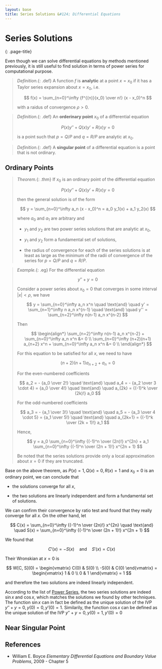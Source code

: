 ```yaml
---
layout: base
title: Series Solutions &#124; Differential Equations
---
```


# Series Solutions
{: .page-title}

Even though we can solve differential equations by methods mentioned previously, it is still useful to find solution in terms of power series for computational purpose.

> *Definition.*{: .def}
> A function $f$ is **analytic** at a point $x = x_0$ if it has a Taylor series expansion about $x = x_0$, i.e.
>
> $$
  f(x) = \sum_{n=0}^\infty {f^{(n)}(x_0) \over n!} (x - x_0)^n
  $$
>
> with a raidus of convergence $\rho > 0$.

> *Definition.*{: .def}
> An **orderinary point** $x_0$ of a differential equation
>
> $$
  P(x) y'' + Q(x) y' + R(x) y = 0
  $$
>
> is a point such that $p = Q/P$ and $q = R/P$ are analytic at $x_0$.

> *Definition.*{: .def}
> A **singular point** of a differential equation is a point that is not ordinary.

## Ordinary Points

> *Theorem.*{: .thm}
> If $x_0$ is an ordinary point of the differential equation
>
> $$
  P(x) y'' + Q(x) y' + R(x) y = 0
  $$
>
> then the general solution is of the form
>
> $$
  y = \sum_{n=0}^\infty a_n (x - x_0)^n = a_0 y_1(x) + a_1 y_2(x)
  $$
>
> where $a_0$ and $a_1$ are arbitrary and
>
> + $y_1$ and $y_2$ are two power series solutions that are analytic at $x_0$,
>
> + $y_1$ and $y_2$ form a fundamental set of solutions,
>
> + the radius of convergence for each of the series solutions is at least as large as
>   the minimum of the radii of convergence of the series for $p = Q/P$ and $q = R/P$.

> *Example.*{: .eg}
> For the differential equation
>
> $$
  y'' + y = 0
  $$
>
> Consider a power series about $x_0 = 0$ that converges in some interval $\vert x \vert < \rho$, we have
>
> $$
  y = \sum_{n=0}^\infty a_n x^n
  \quad \text{and} \quad
  y' = \sum_{n=1}^\infty n a_n x^{n-1}
  \quad \text{and} \quad
  y'' = \sum_{n=2}^\infty n(n-1) a_n x^{n-2}
  $$
>
> Then
>
> $$
  \begin{align*}
  \sum_{n=2}^\infty n(n-1) a_n x^{n-2} + \sum_{n=0}^\infty a_n x^n &= 0 \\
  \sum_{n=0}^\infty (n+2)(n+1) a_{n+2} x^n + \sum_{n=0}^\infty a_n x^n &= 0 \\
  \end{align*}
  $$
>
> For this equation to be satisfied for all $x$, we need to have
>
> $$
  (n+2)(n+1) a_{n+2} + a_n = 0
  $$
>
> For the even-numbered coefficients
>
> $$
  a_2 = - {a_0 \over 2!}
  \quad \text{and} \quad
  a_4 = - {a_2 \over 3 \cdot 4} = {a_0 \over 4!}
  \quad \text{and} \quad
  a_{2k} = {(-1)^k \over (2k)!} a_0
  $$
>
> For the odd-numbered coefficients
>
> $$
  a_3 = - {a_1 \over 3!}
  \quad \text{and} \quad
  a_5 = - {a_3 \over 4 \cdot 5} = {a_1 \over 5!}
  \quad \text{and} \quad
  a_{2k+1} = {(-1)^k \over (2k + 1)!} a_1
  $$
>
> Hence,
>
> $$
  y = a_0 \sum_{n=0}^\infty {(-1)^n \over (2n)!} x^{2n} + a_1 \sum_{n=0}^\infty {(-1)^n \over (2n + 1)!} x^{2n + 1}
  $$
>
> Be noted that the series solutions provide only a local approximation about $x = 0$ if they are truncated.

Base on the above theorem, as $P(x) = 1, Q(x) = 0, R(x) = 1$ and $x_0 = 0$ is an ordinary point, we can conclude that

+ the solutions converge for all $x$,

+ the two solutions are linearly independent and form a fundamental set of solutions.

We can confirm their convergence by ratio test and found that they really converge for all $x$.
On the other hand, let

$$
C(x) = \sum_{n=0}^\infty {(-1)^n \over (2n)!} x^{2n}
\quad \text{and} \quad
S(x) = \sum_{n=0}^\infty {(-1)^n \over (2n + 1)!} x^{2n + 1}
$$

We found that

$$
C'(x) = -S(x) \quad \text{and} \quad S'(x) = C(x)
$$

Their Wronskian at $x = 0$ is

$$
W[C, S](0) = \begin{vmatrix} C(0) & S(0) \\ -S(0) & C(0) \end{vmatrix} = \begin{vmatrix} 1 & 0 \\ 0 & 1 \end{vmatrix} = 1
$$

and therefore the two solutions are indeed linearly independent.

According to the list of [Power Series](power-series.md#important-series),
the two series solutions are indeed $\sin x$ and $\cos x$, which matches the solutions we found by other techniques.
The function $\sin x$ can in fact be defined as the unique solution of the IVP $y'' + y = 0, y(0) = 0, y'(0) = 1$.
Similarily, the function $\cos x$ can be defined as the unique solution of the IVP $y'' + y = 0, y(0) = 1, y'(0) = 0$

## Near Singular Point

## References

* William E. Boyce _Elementary Differential Equations and Boundary Value Problems_, 2009 - Chapter 5
